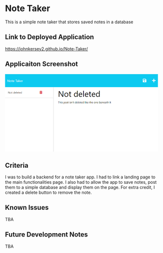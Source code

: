 # Note Taker

This is a simple note taker that stores saved notes in a database

## Link to Deployed Application

<https://johnkersey2.github.io/Note-Taker/>

## Applicaiton Screenshot

![Screenshot of the Application](./Assets/Screenshot%202023-05-11%20164610.png)

## Criteria 

I was to build a backend for a note taker app. I had to link a landing page to the main functionalities page. I also had to allow the app to save notes, post them to a simple database and display them on the page. For extra credit, I created a delete button to remove the note.

## Known Issues

TBA

## Future Development Notes

TBA
